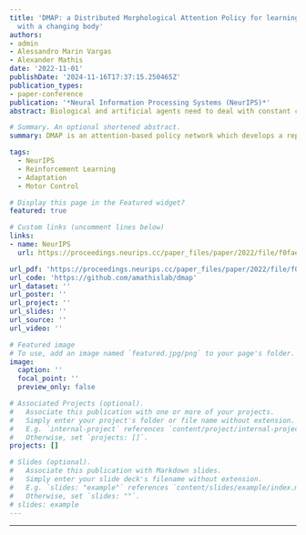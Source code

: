 ```yaml
---
title: 'DMAP: a Distributed Morphological Attention Policy for learning to locomote
  with a changing body'
authors:
- admin
- Alessandro Marin Vargas
- Alexander Mathis
date: '2022-11-01'
publishDate: '2024-11-16T17:37:15.250465Z'
publication_types:
- paper-conference
publication: '*Neural Information Processing Systems (NeurIPS)*'
abstract: Biological and artificial agents need to deal with constant changes in the real world. We study this problem in four classical continuous control environments, augmented with morphological perturbations. Learning to locomote when the length and the thickness of different body parts vary is challenging, as the control policy is required to adapt to the morphology to successfully balance and advance the agent. We show that a control policy based on the proprioceptive state performs poorly with highly variable body configurations, while an (oracle) agent with access to a learned encoding of the perturbation performs significantly better. We introduce DMAP, a biologically-inspired, attention-based policy network architecture. DMAP combines independent proprioceptive processing, a distributed policy with individual controllers for each joint, and an attention mechanism, to dynamically gate sensory information from different body parts to different controllers. Despite not having access to the (hidden) morphology information, DMAP can be trained end-to-end in all the considered environments, overall matching or surpassing the performance of an oracle agent. Thus DMAP, implementing principles from biological motor control, provides a strong inductive bias for learning challenging sensorimotor tasks. Overall, our work corroborates the power of these principles in challenging locomotion tasks.

# Summary. An optional shortened abstract.
summary: DMAP is an attention-based policy network which develops a representation of the agent's body and adapts to its changes.

tags:
  - NeurIPS
  - Reinforcement Learning
  - Adaptation
  - Motor Control

# Display this page in the Featured widget?
featured: true

# Custom links (uncomment lines below)
links:
- name: NeurIPS
  url: https://proceedings.neurips.cc/paper_files/paper/2022/file/f0fae49cdfab57c41c30c9b0244093cb-Paper-Conference.pdf

url_pdf: 'https://proceedings.neurips.cc/paper_files/paper/2022/file/f0fae49cdfab57c41c30c9b0244093cb-Paper-Conference.pdf'
url_code: 'https://github.com/amathislab/dmap'
url_dataset: ''
url_poster: ''
url_project: ''
url_slides: ''
url_source: ''
url_video: ''

# Featured image
# To use, add an image named `featured.jpg/png` to your page's folder.
image:
  caption: ''
  focal_point: ''
  preview_only: false

# Associated Projects (optional).
#   Associate this publication with one or more of your projects.
#   Simply enter your project's folder or file name without extension.
#   E.g. `internal-project` references `content/project/internal-project/index.md`.
#   Otherwise, set `projects: []`.
projects: []

# Slides (optional).
#   Associate this publication with Markdown slides.
#   Simply enter your slide deck's filename without extension.
#   E.g. `slides: "example"` references `content/slides/example/index.md`.
#   Otherwise, set `slides: ""`.
# slides: example
---
```


<!-- {{% callout note %}}
Click the _Cite_ button above to demo the feature to enable visitors to import publication metadata into their reference management software.
{{% /callout %}}

{{% callout note %}}
Create your slides in Markdown - click the _Slides_ button to check out the example.
{{% /callout %}}

Add the publication's **full text** or **supplementary notes** here. You can use rich formatting such as including [code, math, and images](https://docs.hugoblox.com/content/writing-markdown-latex/). -->

---
